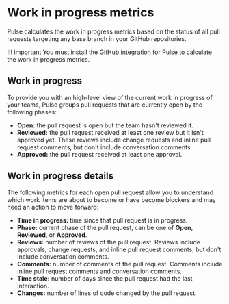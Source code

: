 # Work in progress metrics

Pulse calculates the work in progress metrics based on the status of all pull requests targeting any base branch in your GitHub repositories.

!!! important
    You must install the [GitHub integration](../one-click-integrations/github-integration.md) for Pulse to calculate the work in progress metrics.

## Work in progress

To provide you with an high-level view of the current work in progress of your teams, Pulse groups pull requests that are currently open by the following phases:

-   **Open:** the pull request is open but the team hasn't reviewed it.
-   **Reviewed:** the pull request received at least one review but it isn't approved yet. These reviews include change requests and inline pull request comments, but don't include conversation comments.
-   **Approved:** the pull request received at least one approval.

## Work in progress details

The following metrics for each open pull request allow you to understand which work items are about to become or have become blockers and may need an action to move forward:

-   **Time in progress:** time since that pull request is in progress.
-   **Phase:** current phase of the pull request, can be one of **Open**, **Reviewed**, or **Approved**.
-   **Reviews:** number of reviews of the pull request. Reviews include approvals, change requests, and inline pull request comments, but don't include conversation comments.
-   **Comments:** number of comments of the pull request. Comments include inline pull request comments and conversation comments.
-   **Time stale:** number of days since the pull request had the last interaction.
-   **Changes:** number of lines of code changed by the pull request.
